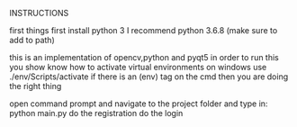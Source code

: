 INSTRUCTIONS

first things first install python 3
I recommend python 3.6.8 (make sure to add to path)

this is an implementation of opencv,python and pyqt5
in order to run this you show know how to activate virtual environments
on windows use ./env/Scripts/activate
if there is an (env) tag on the cmd then you are doing the right thing

open command prompt and navigate to the project folder and type in:
python main.py
do the registration
do the login
